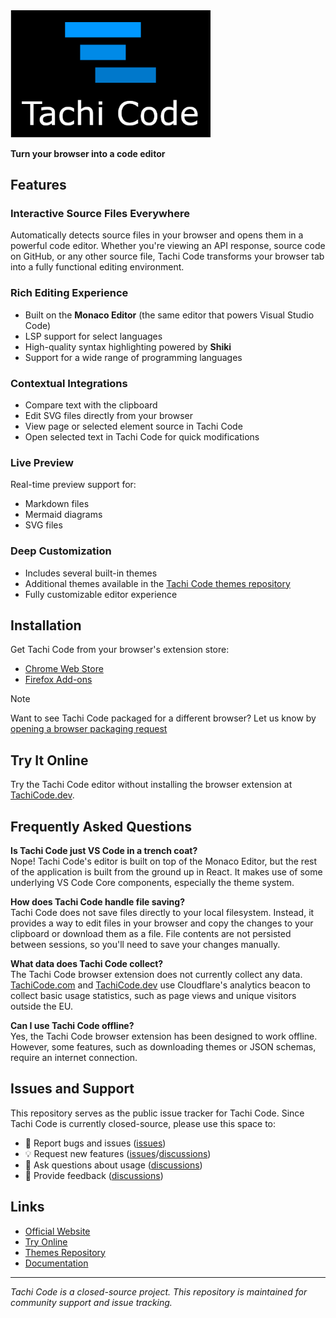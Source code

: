 <img src="assets/hero.png" alt="Tachi Code Hero Image" style="max-width:320px;"/>

**Turn your browser into a code editor**

## Features

### Interactive Source Files Everywhere
Automatically detects source files in your browser and opens them in a powerful code editor. Whether you're viewing an API response, source code on GitHub, or any other source file, Tachi Code transforms your browser tab into a fully functional editing environment.

### Rich Editing Experience
- Built on the **Monaco Editor** (the same editor that powers Visual Studio Code)
- LSP support for select languages
- High-quality syntax highlighting powered by **Shiki**
- Support for a wide range of programming languages

### Contextual Integrations
- Compare text with the clipboard
- Edit SVG files directly from your browser
- View page or selected element source in Tachi Code
- Open selected text in Tachi Code for quick modifications

### Live Preview
Real-time preview support for:
- Markdown files
- Mermaid diagrams
- SVG files

### Deep Customization 
- Includes several built-in themes
- Additional themes available in the [Tachi Code themes repository](https://github.com/tachi-code/themes)
- Fully customizable editor experience

## Installation

Get Tachi Code from your browser's extension store:
* [Chrome Web Store](https://chromewebstore.google.com/detail/tachi-code/acoecgiamdjjkhmdodcfdfanfnagamjf)
* [Firefox Add-ons](https://addons.mozilla.org/en-US/firefox/addon/tachi-code/)

> [!NOTE]  
> Want to see Tachi Code packaged for a different browser? Let us know by [opening a browser packaging request](https://github.com/tachi-code/tachi-code/issues/new?template=browser-packaging-request)

## Try It Online

Try the Tachi Code editor without installing the browser extension at [TachiCode.dev](https://tachicode.dev).

## Frequently Asked Questions

**Is Tachi Code just VS Code in a trench coat?**  
Nope! Tachi Code's editor is built on top of the Monaco Editor, but the rest of the application is built from the ground up in React. It makes use of some underlying VS Code Core components, especially the theme system.

**How does Tachi Code handle file saving?**  
Tachi Code does not save files directly to your local filesystem. Instead, it provides a way to edit files in your browser and copy the changes to your clipboard or download them as a file. File contents are not persisted between sessions, so you'll need to save your changes manually.

**What data does Tachi Code collect?**  
The Tachi Code browser extension does not currently collect any data. [TachiCode.com](https://tachicode.com) and [TachiCode.dev](https://tachicode.dev) use Cloudflare's analytics beacon to collect basic usage statistics, such as page views and unique visitors outside the EU.

**Can I use Tachi Code offline?**  
Yes, the Tachi Code browser extension has been designed to work offline. However, some features, such as downloading themes or JSON schemas, require an internet connection.

## Issues and Support

This repository serves as the public issue tracker for Tachi Code. Since Tachi Code is currently closed-source, please use this space to:

- 🐛 Report bugs and issues ([issues](https://github.com/tachi-code/tachi-code/issues?template=bug_report))
- 💡 Request new features ([issues](https://github.com/tachi-code/tachi-code/issues?template=feature_request)/[discussions](https://github.com/tachi-code/tachi-code/discussions/categories/ideas))
- 📖 Ask questions about usage ([discussions](https://github.com/tachi-code/tachi-code/discussions/categories/q-a))
- 💬 Provide feedback ([discussions](https://github.com/tachi-code/tachi-code/discussions/categories/general))

## Links

- [Official Website](https://tachicode.com)
- [Try Online](https://tachicode.dev)
- [Themes Repository](https://github.com/tachi-code/themes)
- [Documentation](https://tachicode.com/docs)

---

*Tachi Code is a closed-source project. This repository is maintained for community support and issue tracking.*
